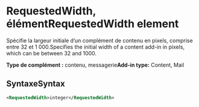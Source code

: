# <a name="requestedwidth-element"></a><span data-ttu-id="6ed6f-101">RequestedWidth, élément</span><span class="sxs-lookup"><span data-stu-id="6ed6f-101">RequestedWidth element</span></span>

<span data-ttu-id="6ed6f-102">Spécifie la largeur initiale d’un complément de contenu en pixels, comprise entre 32 et 1 000.</span><span class="sxs-lookup"><span data-stu-id="6ed6f-102">Specifies the initial width of a content add-in in pixels, which can be between 32 and 1000.</span></span>

<span data-ttu-id="6ed6f-103">**Type de complément :** contenu, messagerie</span><span class="sxs-lookup"><span data-stu-id="6ed6f-103">**Add-in type:** Content, Mail</span></span>

## <a name="syntax"></a><span data-ttu-id="6ed6f-104">Syntaxe</span><span class="sxs-lookup"><span data-stu-id="6ed6f-104">Syntax</span></span>

```XML
<RequestedWidth>integer</RequestedWidth>
```


